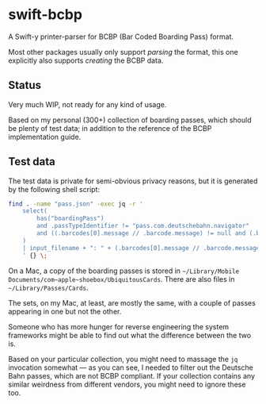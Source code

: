 # swift-bcbp

A Swift-y printer-parser for BCBP (Bar Coded Boarding Pass) format.

Most other packages usually only support _parsing_ the format, this one explicitly also supports _creating_ the BCBP data.

## Status

Very much WIP, not ready for any kind of usage.

Based on my personal (300+) collection of boarding passes, which should be plenty of test data; in addition to the reference of the BCBP implementation guide.

## Test data

The test data is private for semi-obvious privacy reasons, but it is generated by the following shell script:
```bash
find . -name "pass.json" -exec jq -r '
    select(
        has("boardingPass")
        and .passTypeIdentifier != "pass.com.deutschebahn.navigator"
        and ((.barcodes[0].message // .barcode.message) != null and (.barcodes[0].message // .barcode.message) != "")
    )
    | input_filename + ": " + (.barcodes[0].message // .barcode.message)
    ' {} \;
```

On a Mac, a copy of the boarding passes is stored in `~/Library/Mobile Documents/com~apple~shoebox/UbiquitousCards`.
There are also files in `~/Library/Passes/Cards`. 

The sets, on my Mac, at least, are mostly the same, with a couple of passes appearing in one but not the other.

Someone who has more hunger for reverse engineering the system frameworks might be able to find out what the difference between the two is.

Based on your particular collection, you might need to massage the `jq` invocation somewhat — as you can see, I needed to filter out the Deutsche Bahn passes, which are not BCBP compliant. If your collection contains any similar weirdness from different vendors, you might need to ignore these too.
